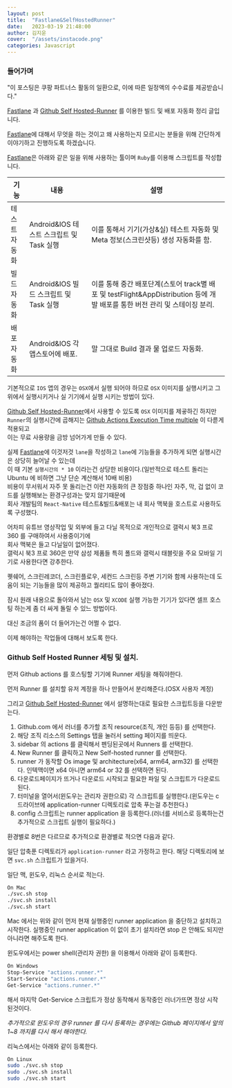 ```yaml
---
layout: post
title:  "Fastlane&SelfHostedRunner"
date:   2023-03-19 21:48:00
author: 김지운
cover:  "/assets/instacode.png"
categories: Javascript
---
```


### 들어가며

"이 포스팅은 쿠팡 파트너스 활동의 일환으로, 이에 따른 일정액의 수수료를 제공받습니다."

[Fastlane] 과 [Github Self Hosted-Runner] 를 이용한 빌드 및 배포 자동화 정리 글입니다.

[Fastlane]에 대해서 무엇을 하는 것이고 왜 사용하는지 모르시는 분들을 위해 간단하게 이야기하고 진행하도록 하겠습니다.

[Fastlane]은 아래와 같은 일을 위해 사용하는 툴이며 `Ruby`를 이용해 스크립트를 작성합니다.

| 기능      | 내용                             | 설명                                                                                     |
|---------|--------------------------------|----------------------------------------------------------------------------------------|
| 테스트 자동화 | Android&IOS 테스트 스크립트 및 Task 실행 | 이를 통해서 기기(가상&실) 테스트 자동화 및 Meta 정보(스크린샷등) 생성 자동화를 함.                                    |
| 빌드 자동화  | Android&IOS 빌드 스크립트 및 Task 실행  | 이를 통해 중간 배포단계(스토어 track별 배포 및 testFlight&AppDistribution 등에 개발 배포를 통한 버전 관리 및 스테이징 분리. |
| 배포 자동화  | Android&IOS 각 앱스토어에 배포.        | 말 그대로 Build 결과 물 업로드 자동화.                                                              |

기본적으로 `IOS` 앱의 경우는 `OSX`에서 실행 되어야 하므로 `OSX` 이미지를 실행시키고 그 위에서 실행시키거나 실 기기에서 실행 시키는 방법이 있다.

[Github Self Hosted-Runner]에서 사용할 수 있도록 `OSX` 이미지를 제곻하긴 하지만 `Runner`의 실행시간에 곱해지는 [Github Actions Execution Time multiple] 이 다륻게 적용되고  
이는 무료 사용량을 금방 넘어가게 만들 수 있다.

실제 [Fastlane]에 이것저것 `lane`을 작성하고 `lane`에 기능들을 추가하게 되면 실행시간은 상당히 늘어날 수 있는데  
이 때 기본 `실행시간의 * 10` 이라는건 상당한 비용이다.(일반적으로 테스트 돌리는 Ubuntu 에 비하면 그냥 단순 계산해서 10배 비용)  
비용이 무서워서 자주 못 돌리는건 이런 자동화의 큰 장점중 하나인 자주, 막, 겁 없이 코드를 실행해보는 환경구성과는 맞지 않기때문에  
회사 개발팀의 `React-Native` 테스트&빌드&배포는 내 회사 맥북을 호스트로 사용하도록 구성했다.

어차피 유튜브 영상작업 및 외부에 들고 다닐 목적으로 개인적으로 갤럭시 북3 프로 360 를 구매하여서 사용중이기에  
회사 맥북은 들고 다닐일이 없어졌다.  
갤럭시 북3 프로 360은 만약 삼성 제품들 특히 폴드와 갤럭시 태블릿을 주요 모바일 기기로 사용한다면 강추한다.

퀫쉐어, 스크린레코더, 스크린플로우, 세컨드 스크린등 주변 기기와 함께 사용하는데 도움이 되는 기능들을 많이 제공하고 퀄리티도 많이 좋아졌다.

잠시 원래 내용으로 돌아와서 남는 `OSX` 및 `XCODE` 실행 가능한 기기가 있다면 셀프 호스팅 하는게 좀 더 싸게 돌릴 수 있느 방법이다.

대신 조금의 품이 더 들어가는건 어쩔 수 없다.

이제 해야하는 작업들에 대해서 보도록 한다.

### Github Self Hosted Runner 세팅 및 설치.

먼저 Github actions 를 호스팅할  기기에 Runner 세팅을 해줘야한다.

먼저 Runner 를 설치할 유저 계정을 하나 만들어서 분리해준다.(OSX 사용자 계정)

그리고 [Github Self Hosted-Runner] 에서 설명하는대로 필요한 스크립트등을 다운받는다.

1. Github.com 에서 러너를 추가할 조직 resource(조직, 개인 등등) 를 선택한다.
2. 해당 조직 리소스의 Settings 탭을 눌러서 setting 페이지를 띄운다.
3. sidebar 의 actions 를 클릭해서 펜딩된곳에서 Runners 를 선택한다.
4. New Runner 를 클릭하고 New Self-hosted runner 를 선택한다.
5. runner 가 동작할 Os image 및 architecture(x64, arm64, arm32) 를 선택한다. 인텍맥이면 x64 아니면 arm64 or 32 를 선택하면 된다.
6. 다운로드페이지가 뜨거나 다운로드 시작되고 필요한 파일 및 스크립트가 다운로드된다.
7. 터미널을 열어서(윈도우는 관리자 권한으로) 각 스크립트를 실행한다.(윈도우는 c 드라이브에 application-runner 디렉토리로 압축 푸는걸 추천한다.)
8. config 스크립트는 runner application 을 등록한다.(러너를 서비스로 등록하는건 추가적으로 스크립트 실행이 필요하다.)

환경별로 8번은 다르므로 추가적으로 환경별로 적으면 다음과 같다.

일단 압축푼 디렉토리가 `application-runner` 라고 가정하고 한다.
해당 디렉토리에 보면 `svc.sh` 스크립트가 있을거다.

일단 맥, 윈도우, 리눅스 순서로 적는다.
```bash
On Mac
./svc.sh stop
./svc.sh install
./svc.sh start
```
Mac 에서는 위와 같이 먼저 현재 실행중인 runner application 을 중단하고 설치하고 시작한다.
실행중인 runner application 이 없이 초기 설치라면 stop 은 안해도 되지만 아니라면 해주도록 한다.


윈도우에서는 power shell(관리자 권한) 을 이용해서 아래와 같이 등록한다.
```bash
On Windows
Stop-Service "actions.runner.*"
Start-Service "actions.runner.*"
Get-Service "actions.runner.*"
```
해서 마지막 Get-Service 스크립트가 정상 동작해서 동작중인 러너가뜨면 정상 시작 된것이다.

*추가적으로 윈도우의 경우 runner 를 다시 등록하는 경우에는 Github 페이지에서 앞의 1~8 까지를 다시 해서 해야한다.*

리눅스에서는 아래와 같이 등록한다.
```bash
On Linux
sudo ./svc.sh stop
sudo ./svc.sh install
sudo ./svc.sh start
```



[Fastlane]:https://fastlane.tools
[Github Self Hosted-Runner]:https://docs.github.com/en/actions/hosting-your-own-runners/about-self-hosted-runners
[Github Actions Execution Time multiple]:https://docs.github.com/en/billing/managing-billing-for-github-actions/about-billing-for-github-actions#minute-multipliers

